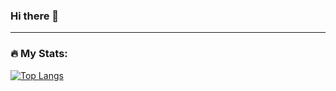 ### Hi there 👋
---
### :fire: My Stats:
[![Top Langs](https://github-readme-stats.vercel.app/api/top-langs/?username=lu391see&layout=compact&theme=vision-friendly-dark)](https://github.com/anuraghazra/github-readme-stats)
<!--
**lu391see/lu391see** is a ✨ _special_ ✨ repository because its `README.md` (this file) appears on your GitHub profile.

Here are some ideas to get you started:

- 🔭 I’m currently working on ...
- 🌱 I’m currently learning ...
- 👯 I’m looking to collaborate on ...
- 🤔 I’m looking for help with ...
- 💬 Ask me about ...
- 📫 How to reach me: ...
- 😄 Pronouns: ...
- ⚡ Fun fact: ...
-->
